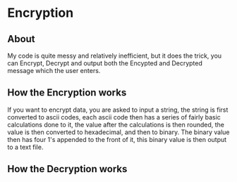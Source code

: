 # Encryption

## About

My code is quite messy and relatively inefficient, but it does the trick, you can Encrypt, Decrypt and output both the Encypted and Decrypted message which the user enters.

## How the Encryption works

If you want to encrypt data, you are asked to input a string, the string is first converted to ascii codes, each ascii code then has a series of fairly basic calculations done to it, the value after the calculations is then rounded, the value is then converted to hexadecimal, and then to binary. The binary value then has four 1's appended to the front of it, this binary value is then output to a text file.

## How the Decryption works
